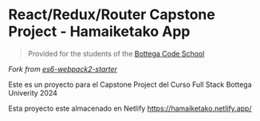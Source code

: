 # React/Redux/Router Capstone Project - Hamaiketako App 

> Provided for the students of the [Bottega Code School](https://bottega.tech/)

*Fork from [es6-webpack2-starter](https://github.com/micooz/es6-webpack2-starter)*


Este es un proyecto para el Capstone Project del Curso Full Stack Bottega Univerity 2024


Esta proyecto este almacenado en Netlify https://hamaiketako.netlify.app/

